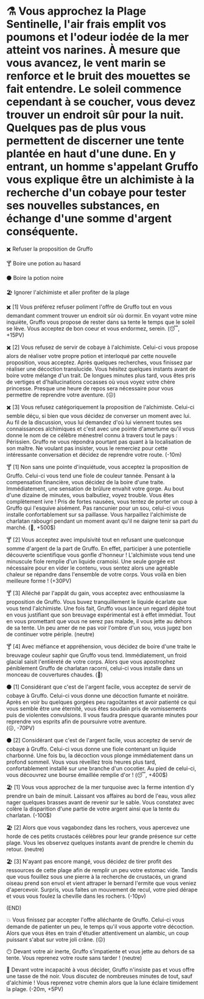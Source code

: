 # ⚗️ Vous approchez la Plage Sentinelle, l'air frais emplit vos poumons et l'odeur iodée de la mer atteint vos narines. À mesure que vous avancez, le vent marin se renforce et le bruit des mouettes se fait entendre. Le soleil commence cependant à se coucher, vous devez trouver un endroit sûr pour la nuit. Quelques pas de plus vous permettent de discerner une tente plantée en haut d'une dune. En y entrant, un homme s'appelant Gruffo vous explique être un alchimiste à la recherche d'un cobaye pour tester ses nouvelles substances, en échange d'une somme d'argent conséquente.

✖️ Refuser la proposition de Gruffo

🍸 Boire une potion au hasard
 
⚫ Boire la potion noire

🏖️ Ignorer l'alchimiste et aller profiter de la plage

 
✖️ [1] Vous préférez refuser poliment l'offre de Gruffo tout en vous demandant comment trouver un endroit sûr où dormir. En voyant votre mine inquiète, Gruffo vous propose de rester dans sa tente le temps que le soleil se lève. Vous acceptez de bon coeur et vous endormez, serein. 
(😴, +15PV)

✖️ [2] Vous refusez de servir de cobaye à l'alchimiste. Celui-ci vous propose alors de réaliser votre propre potion et interloqué par cette nouvelle proposition, vous acceptez. Après quelques recherches, vous finissez par réaliser une décoction translucide. Vous hésitez quelques instants avant de boire votre mélange d'un trait. De longues minutes plus tard, vous êtes pris de vertiges et d'hallucinations cocasses où vous voyez votre chère princesse. Presque une heure de repos sera nécessaire pour vous permettre de reprendre votre aventure. 
(😖)

✖️ [3] Vous refusez catégoriquement la proposition de l'alchimiste. Celui-ci semble déçu, si bien que vous décidez de converser un moment avec lui. Au fil de la discussion, vous lui demandez d'où lui viennent toutes ses connaissances alchimiques et c'est avec une pointe d'amertume qu'il vous donne le nom de ce célèbre ménestrel connu à travers tout le pays : Périssien. Gruffo ne vous répondra pourtant pas quant à la localisation de son maître. Ne voulant pas insister, vous le remerciez pour cette intéressante conversation et décidez de reprendre votre route. 
(-10m)


🍸 [1] Non sans une pointe d'inquiétude, vous acceptez la proposition de Gruffo. Celui-ci vous tend une fiole de couleur tannée. Pensant à la compensation financière, vous décidez de la boire d'une traite. Immédiatement, une sensation de brûlure envahit votre gorge. Au bout d'une dizaine de minutes, vous balbutiez, voyez trouble. Vous êtes complètement ivre ! Pris de fortes nausées, vous tentez de porter un coup à Gruffo qui l'esquive aisément. Pas rancunier pour un sou, celui-ci vous installe confortablement sur sa paillasse. Vous harpaillez l'alchimiste de charlatan rabougri pendant un moment avant qu'il ne daigne tenir sa part du marché. 
(🤪, +500$)

🍸 [2] Vous acceptez avec impulsivité tout en refusant une quelconque somme d'argent de la part de Gruffo. En effet, participer à une potentielle découverte scientifique vous gonfle d'honneur ! L'alchimiste vous tend une minuscule fiole remplie d'un liquide cramoisi. Une seule gorgée est nécessaire pour en vider le contenu, vous sentez alors une agréable chaleur se répandre dans l'ensemble de votre corps. Vous voilà en bien meilleure forme ! 
(+30PV)

🍸 [3] Alléché par l'appât du gain, vous acceptez avec enthousiasme la proposition de Gruffo. Vous buvez tranquillement le liquide écarlate que vous tend l'alchimiste. Une fois fait, Gruffo vous lance un regard dépité tout en vous justifiant que son breuvage expérimental est à effet immédiat. Tout en vous promettant que vous ne serez pas malade, il vous jette au dehors de sa tente. Un peu amer de ne pas voir l'ombre d'un sou, vous jugez bon de continuer votre périple. 
(neutre)

🍸 [4] Avec méfiance et appréhension, vous décidez de boire d'une traite le breuvage couleur saphir que Gruffo vous tend. Immédiatement, un froid glacial saisit l'entièreté de votre corps. Alors que vous apostrophez péniblement Gruffo de charlatan racorni, celui-ci vous installe dans un monceau de couvertures chaudes. 
(🥶)


⚫ [1] Considérant que c'est de l'argent facile, vous acceptez de servir de cobaye à Gruffo. Celui-ci vous donne une décoction fumante et noirâtre. Après en voir bu quelques gorgées peu ragoûtantes et avoir patienté ce qui vous semble être une éternité, vous êtes soudain pris de vomissements puis de violentes convulsions. Il vous faudra presque quarante minutes pour reprendre vos esprits afin de poursuivre votre aventure.  
(😖, -70PV)

⚫ [2] Considérant que c'est de l'argent facile, vous acceptez de servir de cobaye à Gruffo. Celui-ci vous donne une fiole contenant un liquide charbonné. Une fois bu, la décoction vous plonge immédiatement dans un profond sommeil. Vous vous réveillez trois heures plus tard, confortablement installé sur une branche d'un cocotier. Au pied de celui-ci, vous découvrez une bourse émaillée remplie d'or !
(😴, +400$)


🏖️ [1] Vous vous approchez de la mer turquoise avec la ferme intention d'y prendre un bain de minuit. Laissant vos affaires au bord de l'eau, vous allez nager quelques brasses avant de revenir sur le sable. Vous constatez avec colère la disparition d'une partie de votre argent ainsi que la tente du charlatan.
(-100$)

🏖️ [2] Alors que vous vagabondez dans les rochers, vous apercevez une horde de ces petits crustacés célèbres pour leur grande présence sur cette plage. Vous les observez quelques instants avant de prendre le chemin du retour.
(neutre)

🏖️ [3] N'ayant pas encore mangé, vous décidez de tirer profit des ressources de cette plage afin de remplir un peu votre estomac vide. Tandis que vous fouillez sous une pierre à la recherche de crustacés, un grand oiseau prend son envol et vient attraper le bernard l'ermite que vous veniez d'apercevoir. Surpris, vous faites un mouvement de recul, votre pied dérape et vous vous foulez la cheville dans les rochers.
(-10pv)


(END)

💥 Vous finissez par accepter l'offre alléchante de Gruffo. Celui-ci vous demande de patienter un peu, le temps qu'il vous apporte votre décoction. Alors que vous êtes en train d'étudier attentivement un alambic, un coup puissant s'abat sur votre joli crâne. 
(😖)

😶 Devant votre air inerte, Gruffo s'impatiente et vous jette au dehors de sa tente. Vous reprenez votre route sans tarder ! 
(neutre)

🍵 Devant votre incapacité à vous décider, Gruffo n'insiste pas et vous offre une tasse de thé noir. Vous discutez de nombreuses minutes de tout, sauf d'alchimie ! Vous reprenez votre chemin alors que la lune éclaire timidement la plage. 
(-20m, +5PV)
